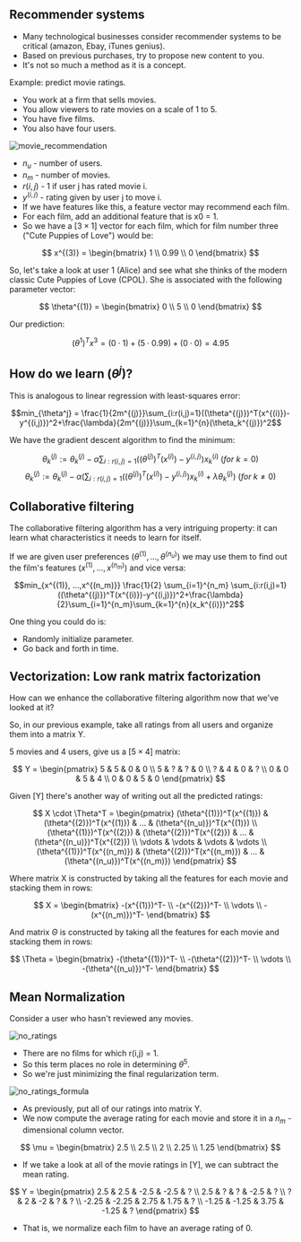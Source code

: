 ## Recommender systems
* Many technological businesses consider recommender systems to be critical (amazon, Ebay, iTunes genius).
* Based on previous purchases, try to propose new content to you.
* It's not so much a method as it is a concept.

Example: predict movie ratings.

* You work at a firm that sells movies.
* You allow viewers to rate movies on a scale of 1 to 5.
* You have five films.
* You also have four users.

![movie_recommendation](https://github.com/djeada/Stanford-Machine-Learning/blob/main/slides/resources/movie_recommendation.png)

* $n_u$ - number of users.
* $n_m$ - number of movies.
* $r(i,j)$ -  1 if user j has rated movie i.
*  $y^{(i,j)}$ - rating given by user j to move i.
* If we have features like this, a feature vector may recommend each film.
* For each film, add an additional feature that is x0 = 1.
* So we have a $[3 \times 1]$ vector for each film, which for film number three ("Cute Puppies of Love") would be:

$$
  x^{(3)} = \begin{bmatrix}
    1    \\
    0.99 \\
    0
  \end{bmatrix}
$$

So, let's take a look at user 1 (Alice) and see what she thinks of the modern classic Cute Puppies of Love (CPOL). She is associated with the following parameter vector:

$$
  \theta^{(1)} = \begin{bmatrix}
    0 \\
    5 \\
    0
  \end{bmatrix}
$$

Our prediction:

$$(\theta^1)^Tx^3 = (0\cdot1)+(5\cdot0.99)+(0\cdot0)=4.95$$

## How do we learn $(\theta^j)$?

This is analogous to linear regression with least-squares error:

$$min_{\theta^j} = \frac{1}{2m^{(j)}}\sum_{i:r(i,j)=1}((\theta^{(j)})^T(x^{(i)})-y^{(i,j)})^2+\frac{\lambda}{2m^{(j)}}\sum_{k=1}^{n}(\theta_k^{(j)})^2$$

We have the gradient descent algorithm to find the minimum:

$$\theta_k^{(j)} := \theta_k^{(j)}-\alpha \sum_{i:r(i,j)=1}((\theta^{(j)})^T(x^{(i)})-y^{(i,j)})x_k^{(i)}\ (for\ k=0)$$
$$\theta_k^{(j)} := \theta_k^{(j)}-\alpha( \sum_{i:r(i,j)=1}((\theta^{(j)})^T(x^{(i)})-y^{(i,j)})x_k^{(i)} + \lambda \theta_k^{(j)})\ (for\ k\neq0)$$

## Collaborative filtering
The collaborative filtering algorithm has a very intriguing property: it can learn what characteristics it needs to learn for itself.


If we are given user preferences ($\theta^{(1)}, ...,\theta^{(n_u)}$) we may use them to find out the film's features ($x^{(1)}, ...,x^{(n_m)}$) and vice versa:

$$min_{x^{(1)}, ...,x^{(n_m)}} \frac{1}{2} \sum_{i=1}^{n_m} \sum_{i:r(i,j)=1}((\theta^{(j)})^T(x^{(i)})-y^{(i,j)})^2+\frac{\lambda}{2}\sum_{i=1}^{n_m}\sum_{k=1}^{n}(x_k^{(i)})^2$$

One thing you could do is:

* Randomly initialize parameter.
* Go back and forth in time.


## Vectorization: Low rank matrix factorization

How can we enhance the collaborative filtering algorithm now that we've looked at it?


So, in our previous example, take all ratings from all users and organize them into a matrix Y.


5 movies and 4 users, give us a $[5 \times 4]$ matrix:

$$
  Y =
  \begin{pmatrix}
    5 & 5 & 0 & 0 \\
    5 & ? & ? & 0 \\
    ? & 4 & 0 & ? \\
    0 & 0 & 5 & 4 \\
    0 & 0 & 5 & 0
  \end{pmatrix}
$$


Given [Y] there's another way of writing out all the predicted ratings:

$$
  X \cdot \Theta^T =
  \begin{pmatrix}
    (\theta^{(1)})^T(x^{(1)})   & (\theta^{(2)})^T(x^{(1)})   & ...    & (\theta^{(n_u)})^T(x^{(1)})   \\
    (\theta^{(1)})^T(x^{(2)})   & (\theta^{(2)})^T(x^{(2)})   & ...    & (\theta^{(n_u)})^T(x^{(2)})   \\
    \vdots                      & \vdots                      & \vdots & \vdots                        \\
    (\theta^{(1)})^T(x^{(n_m)}) & (\theta^{(2)})^T(x^{(n_m)}) & ...    & (\theta^{(n_u)})^T(x^{(n_m)})
  \end{pmatrix}
$$


Where matrix X is constructed by taking all the features for each movie and stacking them in rows:

$$
  X = \begin{bmatrix}
    -(x^{(1)})^T-   \\
    -(x^{(2)})^T-   \\
    \vdots          \\
    -(x^{(n_m)})^T-
  \end{bmatrix}
$$

And matrix $\Theta$ is constructed by taking all the features for each movie and stacking them in rows:

$$
  \Theta = \begin{bmatrix}
    -(\theta^{(1)})^T-   \\
    -(\theta^{(2)})^T-   \\
    \vdots               \\
    -(\theta^{(n_u)})^T-
  \end{bmatrix}
$$

## Mean Normalization

Consider a user who hasn't reviewed any movies.

![no_ratings](https://github.com/djeada/Stanford-Machine-Learning/blob/main/slides/resources/no_ratings.png)

* There are no films for which r(i,j) = 1.
* So this term places no role in determining $\theta^5$.
* So we're just minimizing the final regularization term.


![no_ratings_formula](https://github.com/djeada/Stanford-Machine-Learning/blob/main/slides/resources/no_ratings_formula.png)

* As previously, put all of our ratings into matrix Y.
* We now compute the average rating for each movie and store it in a $n_m$ - dimensional column vector.

$$
  \mu = \begin{bmatrix}
    2.5  \\
    2.5  \\
    2    \\
    2.25 \\
    1.25
  \end{bmatrix}
$$

* If we take a look at all of the movie ratings in [Y], we can subtract the mean rating.

$$
  Y =
  \begin{pmatrix}
    2.5   & 2.5   & -2.5 & -2.5  & ? \\
    2.5   & ?     & ?    & -2.5  & ? \\
    ?     & 2     & -2   & ?     & ? \\
    -2.25 & -2.25 & 2.75 & 1.75  & ? \\
    -1.25 & -1.25 & 3.75 & -1.25 & ?
  \end{pmatrix}
$$

* That is, we normalize each film to have an average rating of 0.
